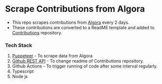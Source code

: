 # Scrape Contributions from Algora

- This repo scrapes contributions from [Algora](https://console.algora.io/@/kunal00000) every 2 days.
- These contributions are converted to a ReadME template and added to [Contributions](https://github.com/kunal00000/Contributions) repository.

### Tech Stack
1. [Puppeteer](https://pptr.dev/) - To scrape data from Algora
2. [Github REST API](https://docs.github.com/en/rest?apiVersion=2022-11-28) - To change readme of Contributions repository.
3. Github Actions - To trigger running of code after some interval regularly.
4. Typescript
5. Node js
